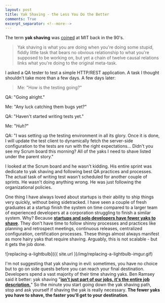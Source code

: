 ```yaml
---
layout: post
title: Yak Shaving - the Less You Do the Better
comments: True
excerpt_separator: <!--more-->
---
```


The term **yak shaving** was [coined](http://projects.csail.mit.edu/gsb/old-archive/gsb-archive/gsb2000-02-11.html) at MIT back in the 90's.

> Yak shaving is what you are doing when you're doing some stupid, fiddly little task that bears no obvious relationship to what you're supposed to be working on, but yet a chain of twelve causal relations links what you're doing to the original meta-task.

I asked a QA tester to test a simple HTTP/REST application. A task I thought shouldn't take more than a few days. A few days later:

>Me: "How is the testing going?"
>
QA: "Going alright."
>
Me: "Any luck catching them bugs yet?"
>
QA: "Haven't started writing tests yet."
>
Me: "*Huh?*"
>
QA: "I was setting up the testing environment in all its glory. Once it is done, I will update the test client to dynamically fetch the server-side configuration to the tests are run with the right expectations... Didn't you see my Scrum board this morning? All of the yaks I need to shave listed under the parent story."

<!--more-->

I looked at the Scrum board and he wasn't kidding. His entire sprint was dedicate to yak shaving and following best QA practices and processes. The actual task of writing test wasn't scheduled for another couple of sprints. He wasn't doing anything wrong. He was just following the organizational policies.

One thing I have always loved about startups is their ability to ship things very quickly, without being sidetracked. I have seen a couple of fresh graduates at a startup finish the system on time compared to a larger team of experienced developers at a corporation struggling to finish a similar system. Why? Because **[startups and solo developers have fewer yaks to shave](http://sethgodin.typepad.com/seths_blog/2005/03/dont_shave_that.html)**. They don't have time to follow shinny processes and practices like planning and retrospect meetings, continuous releases, centralized configuration, certification processes. These things almost always manifest as more hairy yaks that require shaving. Arguably, this is not scalable - but it gets the job done.

![replacing-a-lightbulb]({{ site.url }}/img/replacing-a-lightbulb-imgur.gif)

I'm not suggesting that yak shaving in evil: sometimes, you have no choice but to go on side quests before you can reach your final destination. Developers spend a vast majority of their time shaving yaks. Ben Ramsey said it better: yak shaving "**[isn't just part of our jobs, it's the entire job description.](https://benramsey.com/blog/2015/11/yak-shaving/)**" So the minute you start going down the yak shaving path, stop and ask yourself if shaving the yak is really necessary. **The fewer yaks you have to shave, the faster you'll get to your destination**.
